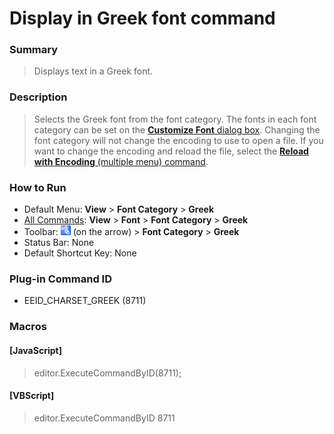 # Display in Greek font command

### Summary

> Displays text in a Greek font.

### Description

> Selects the Greek font from the font category. The fonts in each font
> category can be set on the [**Customize Font** dialog box](../../dlg/properties/font/index).
> Changing the font category will not change the encoding to use to open a
> file. If you want to change the encoding and reload the file, select the
> [**Reload with Encoding** (multiple menu) command](../file/file_reload_defined).

### How to Run

- Default Menu: **View** \> **Font Category** > **Greek**
- [All Commands](../tools/all_commands): **View** \> **Font** >
**Font Category** > **Greek**
- Toolbar: ![](../../images/fontpopup.gif)
(on the arrow) > **Font Category** \> **Greek**
- Status Bar: None
- Default Shortcut Key: None

### Plug-in Command ID

- EEID\_CHARSET\_GREEK (8711)

### Macros

#### \[JavaScript\]

> editor.ExecuteCommandByID(8711);

#### \[VBScript\]

> editor.ExecuteCommandByID 8711
